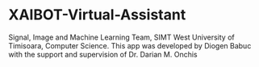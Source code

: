 # XAIBOT-Virtual-Assistant
Signal, Image and Machine Learning Team, SIMT
West University of Timisoara, Computer Science.
This app was developed by Diogen Babuc with the 
support and supervision of Dr. Darian M. Onchis
